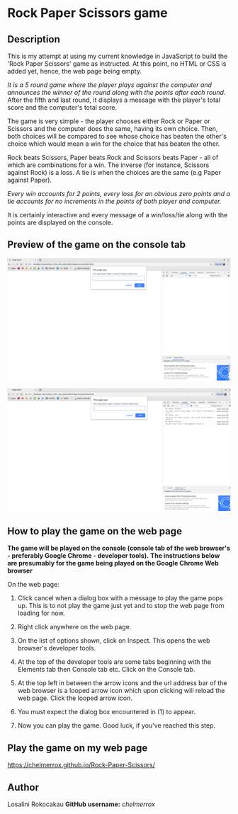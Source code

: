 # Rock Paper Scissors game

## Description

This is my attempt at using my current knowledge in JavaScript to build the 'Rock Paper Scissors' game as instructed. At this point, no HTML or CSS is added yet, hence, the web page
being empty. 

*It is a 5 round game where the player plays against the computer and announces the winner of the round along with the points after each round.* After the fifth and last round, it 
displays a message with the player's total score and the computer's total score.

The game is very simple - the player chooses either Rock or Paper or Scissors and the computer does the same, having its own choice. Then, both choices will be compared to see whose
choice has beaten the other's choice which would mean a win for the choice that has beaten the other.

Rock beats Scissors, Paper beats Rock and Scissors beats Paper - all of which are combinations for a win. The inverse (for instance, Scissors against Rock) is a loss. A tie is when 
the choices are the same (e.g Paper against Paper).

*Every win accounts for 2 points, every loss for an obvious zero points and a tie accounts for no increments in the points of both player and computer.*

It is certainly interactive and every message of a win/loss/tie along with the points are displayed on the console.

## Preview of the game on the console tab 

![Rock-Paper-Scissors-on-console](images/thegame.png)






![Rock-Paper-Scissors-on-console](images/thegame2.png)


## How to play the game on the web page

**The game will be played on the console (console tab of the web browser's - preferably Google Chrome - developer tools).**
**The instructions below are presumably for the game being played on the Google Chrome Web browser**

On the web page:

1. Click cancel when a dialog box with a message to play the game pops up. This is to not play the game just yet and to stop the web page from loading for now.

2. Right click anywhere on the web page.

3. On the list of options shown, click on Inspect. This opens the web browser's developer tools.

4. At the top of the developer tools are some tabs beginning with the Elements tab then Console tab etc. Click on the Console tab.

5. At the top left in between the arrow icons and the url address bar of the web browser is a looped arrow icon which upon clicking will reload the web page. Click the looped arrow 
   icon. 

6. You must expect the dialog box encountered in (1) to appear.

7. Now you can play the game. Good luck, if you've reached this step.

## Play the game on my web page

https://chelmerrox.github.io/Rock-Paper-Scissors/

## Author

Losalini Rokocakau **GitHub username:** *chelmerrox*